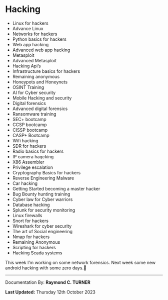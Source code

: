 # Hacking

* Linux for hackers
* Advance Linux
* Networks for hackers
* Python basics for hackers
* Web app hacking
* Advanced web app hacking
* Metasploit
* Advanced Metasploit
* Hacking Api’s
* Infrastructure basics for hackers
* Remaining anonymous
* Honeypots and Honeynets
* OSINT Training
* AI for Cyber security
* Mobile Hacking and security
* Digital forensics
* Advanced digital forensics
* Ransomware training
* SEC+ bootcamp
* CCSP bootcamp
* CISSP bootcamp
* CASP+ Bootcamp
* Wifi hacking
* SDR for hackers
* Radio basics for hackers
* IP camera haqcking
* X86 Assembler
* Privilege escalation
* Cryptography Basics for hackers
* Reverse Engineering Malware
* Car hacking
* Getting Started becoming a master hacker
* Bug Bounty hunting training
* Cyber law for Cyber warriors
* Database hacking
* Splunk for security monitoring
* Linux firewalls
* Snort for hackers
* Wireshark for cyber security
* The art of Social engineering
* Nmap for hackers
* Remaining Anonymous
* Scripting for hackers
* Hacking Scada systems
 
This week I’m working on some
network forensics. Next week some new android hacking with some zero days.🙂


---

Documentation By: **Raymond C. TURNER**

**Last Updated:** Thursday 12th October 2023